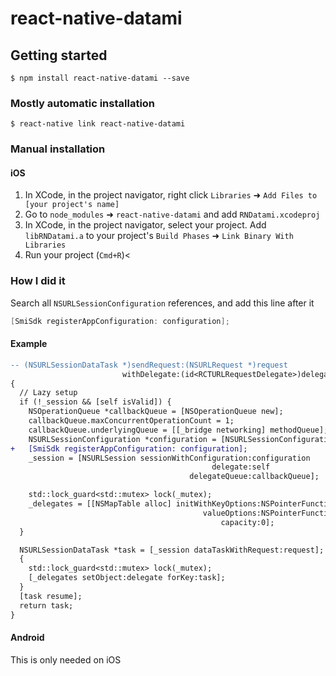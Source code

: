 
# react-native-datami

## Getting started

`$ npm install react-native-datami --save`

### Mostly automatic installation

`$ react-native link react-native-datami`

### Manual installation


#### iOS

1. In XCode, in the project navigator, right click `Libraries` ➜ `Add Files to [your project's name]`
2. Go to `node_modules` ➜ `react-native-datami` and add `RNDatami.xcodeproj`
3. In XCode, in the project navigator, select your project. Add `libRNDatami.a` to your project's `Build Phases` ➜ `Link Binary With Libraries`
4. Run your project (`Cmd+R`)<

### How I did it

Search all `NSURLSessionConfiguration` references, and add this line after it

```objective-c
[SmiSdk registerAppConfiguration: configuration];
```

#### Example

```diff
-- (NSURLSessionDataTask *)sendRequest:(NSURLRequest *)request
                         withDelegate:(id<RCTURLRequestDelegate>)delegate
{
  // Lazy setup
  if (!_session && [self isValid]) {
    NSOperationQueue *callbackQueue = [NSOperationQueue new];
    callbackQueue.maxConcurrentOperationCount = 1;
    callbackQueue.underlyingQueue = [[_bridge networking] methodQueue];
    NSURLSessionConfiguration *configuration = [NSURLSessionConfiguration defaultSessionConfiguration];
+   [SmiSdk registerAppConfiguration: configuration];
    _session = [NSURLSession sessionWithConfiguration:configuration
                                             delegate:self
                                        delegateQueue:callbackQueue];

    std::lock_guard<std::mutex> lock(_mutex);
    _delegates = [[NSMapTable alloc] initWithKeyOptions:NSPointerFunctionsStrongMemory
                                           valueOptions:NSPointerFunctionsStrongMemory
                                               capacity:0];
  }

  NSURLSessionDataTask *task = [_session dataTaskWithRequest:request];
  {
    std::lock_guard<std::mutex> lock(_mutex);
    [_delegates setObject:delegate forKey:task];
  }
  [task resume];
  return task;
}
```

#### Android

This is only needed on iOS
